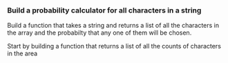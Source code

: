 ### Build a probability calculator for all characters in a string

Build a function that takes a string and returns a list of all the characters in the array and the probabilty that any one of them will be chosen.

Start by building a function that returns a list of all the counts of characters in the area